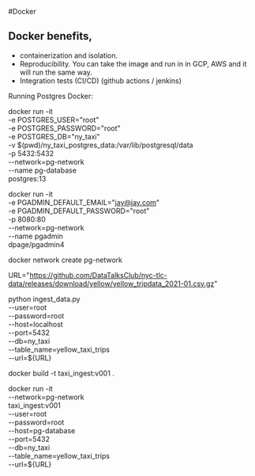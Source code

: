 #Docker

## Docker benefits,
 - containerization and isolation.
 - Reproducibility.  You can take the image and run in in GCP, AWS and it will run the same way. 
 - Integration tests (CI/CD)  (github actions / jenkins)

Running Postgres Docker:

docker run -it \
  -e POSTGRES_USER="root" \
  -e POSTGRES_PASSWORD="root" \
  -e POSTGRES_DB="ny_taxi" \
  -v $(pwd)/ny_taxi_postgres_data:/var/lib/postgresql/data \
  -p 5432:5432 \
  --network=pg-network \
  --name pg-database \
  postgres:13


  docker run -it \
  -e PGADMIN_DEFAULT_EMAIL="jay@jay.com" \
  -e PGADMIN_DEFAULT_PASSWORD="root" \
  -p 8080:80 \
  --network=pg-network \
  --name pgadmin \
  dpage/pgadmin4


docker network create pg-network

URL="https://github.com/DataTalksClub/nyc-tlc-data/releases/download/yellow/yellow_tripdata_2021-01.csv.gz"

python ingest_data.py \
--user=root \
--password=root \
--host=localhost \
--port=5432 \
--db=ny_taxi \
--table_name=yellow_taxi_trips \
--url=${URL}

docker build -t taxi_ingest:v001 .

docker run -it \
--network=pg-network \
taxi_ingest:v001 \
--user=root \
--password=root \
--host=pg-database \
--port=5432 \
--db=ny_taxi \
--table_name=yellow_taxi_trips \
--url=${URL}